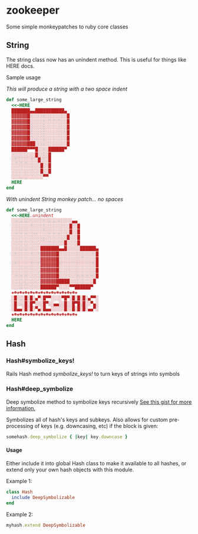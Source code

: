 # zookeeper #
Some simple monkeypatches to ruby core classes

## String ##
The string class now has an unindent method. This is useful for things like HERE docs.

Sample usage

*This will produce a string with a two space indent*
```ruby
def some_large_string
  <<-HERE
  ███████▄▄███████████▄
  ▓▓▓▓▓▓█░░░░░░░░░░░░░░█
  ▓▓▓▓▓▓█░░░░░░░░░░░░░░█
  ▓▓▓▓▓▓█░░░░░░░░░░░░░░█
  ▓▓▓▓▓▓█░░░░░░░░░░░░░░█
  ▓▓▓▓▓▓█░░░░░░░░░░░░░░█
  ▓▓▓▓▓▓███░░░░░░░░░░░░█
  ██████▀▀▀█░░░░██████▀
  ░░░░░░░░░█░░░░█
  ░░░░░░░░░░█░░░█
  ░░░░░░░░░░░█░░█
  ░░░░░░░░░░░█░░█
  ░░░░░░░░░░░░▀▀
  HERE
end
```

*With unindent String monkey patch... no spaces*
```ruby
def some_large_string
  <<-HERE.unindent
  ░░░░░░░░░░░░░░░░░░░░░░░▄▄
  ░░░░░░░░░░░░░░░░░░░░░░█░░█
  ░░░░░░░░░░░░░░░░░░░░░░█░░█
  ░░░░░░░░░░░░░░░░░░░░░█░░░█
  ░░░░░░░░░░░░░░░░░░░░█░░░░█
  ░░░░░░░░░░░███████▄▄█░░░░░██████▄
  ░░░░░░░░░░░▓▓▓▓▓▓█░░░░░░░░░░░░░░█
  ░░░░░░░░░░░▓▓▓▓▓▓█░░░░░░░░░░░░░░█
  ░░░░░░░░░░░▓▓▓▓▓▓█░░░░░░░░░░░░░░█
  ░░░░░░░░░░░▓▓▓▓▓▓█░░░░░░░░░░░░░░█
  ░░░░░░░░░░░▓▓▓▓▓▓█░░░░░░░░░░░░░░█
  ░░░░░░░░░░░▓▓▓▓▓▓█████░░░░░░░░░█
  ░░░░░░░░░░░██████▀░░░░▀▀██████▀
  ◈☻◈☻◈☻◈☻◈☻◈☻◈☻◈☻◈☻◈☻◈☻◈☻◈
  ░█░░░█░█░▄▀░█▀▀░░░░▀█▀░█░█░█░▄▀▀░
  ░█░░░█░█▀░░░█▀░░▄▄░░█░░█▀█░█░░▀▄░
  ░█▄▄░█░█░▀▄░█▄▄░░░░░█░░█░█░█░▄▄▀░
  ◈☻◈☻◈☻◈☻◈☻◈☻◈☻◈☻◈☻◈☻◈☻◈☻◈
  HERE
end
```
## Hash ##

### Hash#symbolize_keys! ###
Rails Hash method *symbolize_keys!* to turn keys of strings into symbols

### Hash#deep_symbolize
Deep symbolize method to symbolize keys recursively
[See this gist for more information.](https://gist.github.com/998709)

Symbolizes all of hash's keys and subkeys.
Also allows for custom pre-processing of keys (e.g. downcasing, etc)
if the block is given:

```ruby
somehash.deep_symbolize { |key| key.downcase }
```

#### Usage ####
Either include it into global Hash class to make it available to all hashes, or extend only your own hash objects with this module.

Example 1:

```ruby
class Hash
  include DeepSymbolizable
end
```
Example 2:

```ruby
myhash.extend DeepSymbolizable
```
